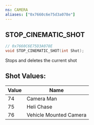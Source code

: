 ```yaml
---
ns: CAMERA
aliases: ["0x7660c6e75d3a078e"]
---
```

## STOP_CINEMATIC_SHOT

```c
// 0x7660C6E75D3A078E
void STOP_CINEMATIC_SHOT(int Shot);
```

Stops and deletes the current shot

## Shot Values:
| Value | Name |
| --- | --- |
| 74 | Camera Man |
| 75 | Heli Chase |
| 76 | Vehicle Mounted Camera |

